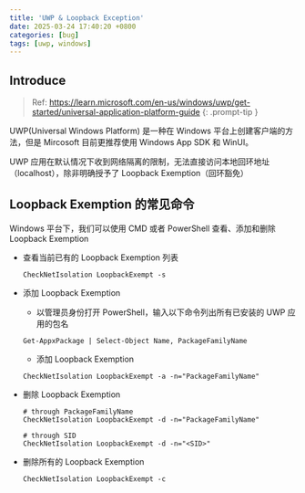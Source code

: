 ```yaml
---
title: 'UWP & Loopback Exception'
date: 2025-03-24 17:40:20 +0800
categories: [bug]
tags: [uwp, windows]
---
```


## Introduce

> Ref: <https://learn.microsoft.com/en-us/windows/uwp/get-started/universal-application-platform-guide>
{: .prompt-tip }

UWP(Universal Windows Platform) 是一种在 Windows 平台上创建客户端的方法，但是 Mircosoft 目前更推荐使用 Windows App SDK 和 WinUI。

UWP 应用在默认情况下收到网络隔离的限制，无法直接访问本地回环地址（localhost），除非明确授予了 Loopback Exemption（回环豁免）

## Loopback Exemption 的常见命令

Windows 平台下，我们可以使用 CMD 或者 PowerShell 查看、添加和删除 Loopback Exemption

- 查看当前已有的 Loopback Exemption 列表

  ```shell
  CheckNetIsolation LoopbackExempt -s
  ```  

- 添加 Loopback Exemption
  - 以管理员身份打开 PowerShell，输入以下命令列出所有已安装的 UWP 应用的包名

   ```shell
   Get-AppxPackage | Select-Object Name, PackageFamilyName
   ```

  - 添加 Loopback Exemption

   ```shell
   CheckNetIsolation LoopbackExempt -a -n="PackageFamilyName"
   ```

- 删除 Loopback Exemption

   ```shell
   # through PackageFamilyName
   CheckNetIsolation LoopbackExempt -d -n="PackageFamilyName"

   # through SID
   CheckNetIsolation LoopbackExempt -d -n="<SID>"
   ```

- 删除所有的 Loopback Exemption

   ```shell
   CheckNetIsolation LoopbackExempt -c
   ```
